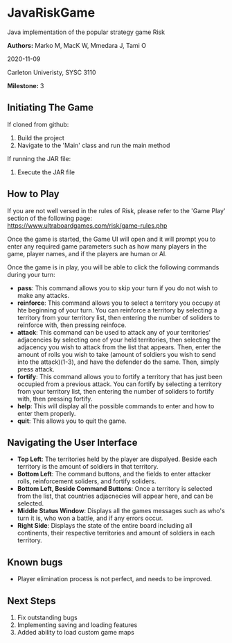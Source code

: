 # JavaRiskGame
Java implementation of the popular strategy game Risk

**Authors:** Marko M, MacK W, Mmedara J, Tami O

2020-11-09

Carleton Univeristy, SYSC 3110

**Milestone:** 3

## Initiating The Game

If cloned from github:
1. Build the project
2. Navigate to the 'Main' class and run the main method

If running the JAR file:
1. Execute the JAR file

## How to Play 

If you are not well versed in the rules of Risk, please refer to the 'Game Play' section of the following page:
https://www.ultraboardgames.com/risk/game-rules.php

Once the game is started, the Game UI will open and it will prompt you to enter any required game parameters such as how many players in the game, player names, and if the players are human or AI.

Once the game is in play, you will be able to click the following commands during your turn:

- **pass**: This command allows you to skip your turn if you do not wish to make any attacks.
- **reinforce**: This command allows you to select a territory you occupy at hte beginning of your turn. You can reinforce a territory by selecting a territory from your territory list, then entering the number of soliders to reinforce with, then pressing reinfoce.
- **attack**: This command can be used to attack any of your territories' adjacencies by selecting one of your held territories, then selecting the adjacency you wish to attack from the list that appears. Then, enter the amount of rolls you wish to take (amount of soldiers you wish to send into the attack)(1-3), and have the defender do the same. Then, simply press attack.  
- **fortify**: This command allows you to fortify a territory that has just been occupied from a previous attack. You can fortify by selecting a territory from your territory list, then entering the number of soliders to fortify with, then pressing fortify.
- **help**: This will display all the possible commands to enter and how to enter them properly.
- **quit**: This allows you to quit the game.

## Navigating the User Interface

- **Top Left**: The territories held by the player are dispalyed. Beside each territory is the amount of soldiers in that territory.
- **Bottom Left**: The command buttons, and the fields to enter attacker rolls, reinforcement soliders, and fortify soliders.
- **Bottom Left, Beside Command Buttons**: Once a territory is selected from the list, that countries adjacnecies will appear here, and can be selected.
- **Middle Status Window**: Displays all the games messages such as who's turn it is, who won a battle, and if any errors occur. 
- **Right Side**: Displays the state of the entire board including all continents, their respective territories and amount of soldiers in each territory.


## Known bugs 

- Player elimination process is not perfect, and needs to be improved. 

## Next Steps
1. Fix outstanding bugs
2. Implementing saving and loading features
3. Added ability to load custom game maps
